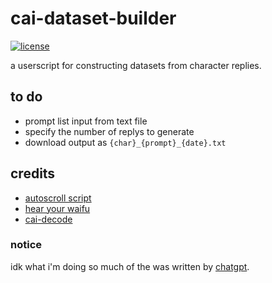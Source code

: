# cai-dataset-builder
<a href="https://github.com/b3less/cai-dataset-builder/blob/main/LICENSE.md">
  <img src="https://img.shields.io/badge/license-%2Bnigger-brightgreen"
    alt="license"></a>

a userscript for constructing datasets from character replies.

## to do
  * prompt list input from text file
  * specify the number of replys to generate
  * download output as `{char}_{prompt}_{date}.txt`
  
## credits
  * [autoscroll script](https://greasyfork.org/en/scripts/458400-reload-autoscroll-buttons-at-character-ai)  
  * [hear your waifu](https://greasyfork.org/en/scripts/456393-hearyourwaifu-hyw)  
  * [cai-decode](https://perberos.me/roleplai/tools/cai-decode.html)
  
### notice
idk what i'm doing so much of the was written by [chatgpt](https://chat.openai.com).  
